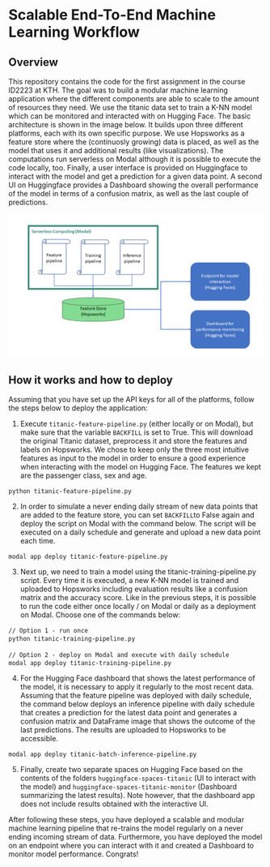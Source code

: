# Scalable End-To-End Machine Learning Workflow

## Overview
This repository contains the code for the first assignment in the course ID2223 at KTH. The goal was to build a modular machine learning application where the different components are able to scale to the amount of resources they need. We use the titanic data set to train a K-NN model which can be monitored and interacted with on Hugging Face. The basic architecture is shown in the image below. It builds upon three different platforms, each with its own specific purpose. We use Hopsworks as a feature store where the (continuosly growing) data is placed, as well as the model that uses it and additional results (like visualizations). The computations run serverless on Modal although it is possible to execute the code locally, too. Finally, a user interface is provided on Huggingface to interact with the model and get a prediction for a given data point. A second UI on Huggingface provides a Dashboard showing the overall performance of the model in terms of a confusion matrix, as well as the last couple of predictions. 

<img src="assets/architecture.png" alt="architecture" width="700"/>

## How it works and how to deploy

Assuming that you have set up the API keys for all of the platforms, follow the steps below to deploy the application:

1. Execute `titanic-feature-pipeline.py` (either locally or on Modal), but make sure that the variable `BACKFILL` is set to True. This will download the original Titanic dataset, preprocess it and store the features and labels on Hopsworks. We chose to keep only the three most intuitive features as input to the model in order to ensure a good experience when interacting with the model on Hugging Face. The features we kept are the passenger class, sex and age.

```console
python titanic-feature-pipeline.py
```

2. In order to simulate a never ending daily stream of new data points that are added to the feature store, you can set `BACKFILL`to False again and deploy the script on Modal with the command below. The script will be executed on a daily schedule and generate and upload a new data point each time.

```console
modal app deploy titanic-feature-pipeline.py
```

3. Next up, we need to train a model using the titanic-training-pipeline.py script. Every time it is executed, a new K-NN model is trained and uploaded to Hopsworks including evaluation results like a confusion matrix and the accuracy score. Like in the previous steps, it is possible to run the code either once locally / on Modal or daily as a deployment on Modal. Choose one of the commands below:

```console
// Option 1 - run once
python titanic-training-pipeline.py

// Option 2 - deploy on Modal and execute with daily schedule
modal app deploy titanic-training-pipeline.py
```

4. For the Hugging Face dashboard that shows the latest performance of the model, it is necessary to apply it regularly to the most recent data. Assuming that the feature pipeline was deployed with daily schedule, the command below deploys an inference pipeline with daily schedule that creates a prediction for the latest data point and generates a confusion matrix and DataFrame image that shows the outcome of the last predictions. The results are uploaded to Hopsworks to be accessible.

```console
modal app deploy titanic-batch-inference-pipeline.py
```

5. Finally, create two separate spaces on Hugging Face based on the contents of the folders `huggingface-spaces-titanic` (UI to interact with the model) and `huggingface-spaces-titanic-monitor` (Dashboard summarizing the latest results). Note however, that the dashboard app does not include results obtained with the interactive UI.

After following these steps, you have deployed a scalable and modular machine learning pipeline that re-trains the model regularly on a never ending incoming stream of data. Furthermore, you have deployed the model on an endpoint where you can interact with it and created a Dashboard to monitor model performance. Congrats!
